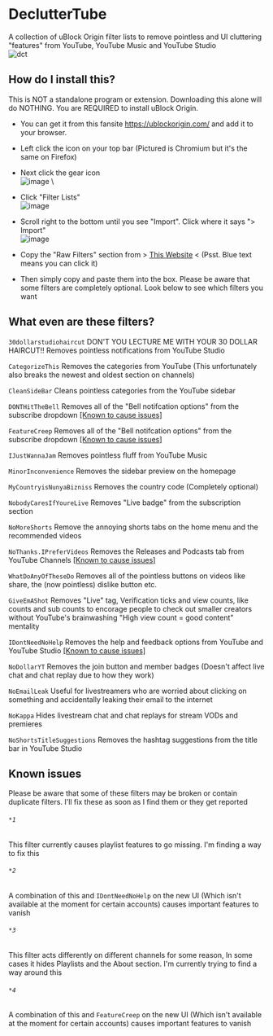 # DeclutterTube
A collection of uBlock Origin filter lists to remove pointless and UI cluttering "features" from YouTube, YouTube Music and YouTube Studio
\
![dct](https://github.com/Git-Pikakid98/decluttertube/assets/12392651/ed52802d-8859-4fa1-a995-de7a470cbe4a)

## How do I install this?
This is NOT a standalone program or extension. Downloading this alone will do NOTHING. You are REQUIRED to install uBlock Origin.
- You can get it from this fansite https://ublockorigin.com/ and add it to your browser.
- Left click the icon on your top bar (Pictured is Chromium but it's the same on Firefox)
- Next click the gear icon
\
![image](https://github.com/Git-Pikakid98/decluttertube/assets/12392651/a013bb94-495c-459e-b2f1-143dcb1b630e)
\
- Click "Filter Lists"
\
![image](https://github.com/Git-Pikakid98/decluttertube/assets/12392651/692bd7aa-15a1-4727-bf54-db1ac74fb6ec)

- Scroll right to the bottom until you see "Import". Click where it says "> Import"
\
![image](https://github.com/Git-Pikakid98/decluttertube/assets/12392651/c73e0fa0-2ac1-4adc-9771-a04f0f817b48)

- Copy the "Raw Filters" section from > [This Website](https://git-pikakid98.github.io/other/decluttertube) < (Psst. Blue text means you can click it)
- Then simply copy and paste them into the box. Please be aware that some filters are completely optional. Look below to see which filters you want

## What even are these filters?

`30dollarstudiohaircut` DON'T YOU LECTURE ME WITH YOUR 30 DOLLAR HAIRCUT!! Removes pointless notifications from YouTube Studio

`CategorizeThis` Removes the categories from YouTube (This unfortunately also breaks the newest and oldest section on channels)

`CleanSideBar` Cleans pointless categories from the YouTube sidebar

`DONTHitTheBell` Removes all of the "Bell notifcation options" from the subscribe dropdown [[Known to cause issues]](https://github.com/Git-Pikakid98/decluttertube#1)

`FeatureCreep` Removes all of the "Bell notifcation options" from the subscribe dropdown [[Known to cause issues]](https://github.com/Git-Pikakid98/decluttertube#2)

`IJustWannaJam` Removes pointless fluff from YouTube Music

`MinorInconvenience` Removes the sidebar preview on the homepage

`MyCountryisNunyaBizniss` Removes the country code (Completely optional)

`NobodyCaresIfYoureLive` Removes "Live badge" from the subscription section

`NoMoreShorts` Remove the annoying shorts tabs on the home menu and the recommended videos

`NoThanks.IPreferVideos` Removes the Releases and Podcasts tab from YouTube Channels [[Known to cause issues]](https://github.com/Git-Pikakid98/decluttertube#3)

`WhatDoAnyOfTheseDo` Removes all of the pointless buttons on videos like share, the (now pointless) dislike button etc.

`GiveEmAShot` Removes "Live" tag, Verification ticks and view counts, like counts and sub counts to encorage people to check out smaller creators without YouTube's brainwashing "High view count = good content" mentality

`IDontNeedNoHelp` Removes the help and feedback options from YouTube and YouTube Studio [[Known to cause issues]](https://github.com/Git-Pikakid98/decluttertube#4)

`NoDollarYT` Removes the join button and member badges (Doesn't affect live chat and chat replay due to how they work)

`NoEmailLeak` Useful for livestreamers who are worried about clicking on something and accidentally leaking their email to the internet

`NoKappa` Hides livestream chat and chat replays for stream VODs and premieres

`NoShortsTitleSuggestions` Removes the hashtag suggestions from the title bar in YouTube Studio

## Known issues
Please be aware that some of these filters may be broken or contain duplicate filters. I'll fix these as soon as I find them or they get reported

###### `*1`
This filter currently causes playlist features to go missing. I'm finding a way to fix this

###### `*2`
A combination of this and `IDontNeedNoHelp` on the new UI (Which isn't available at the moment for certain accounts) causes important features to vanish

###### `*3`
This filter acts differently on different channels for some reason, In some cases it hides Playlists and the About section. I'm currently trying to find a way around this

###### `*4`
A combination of this and `FeatureCreep` on the new UI (Which isn't available at the moment for certain accounts) causes important features to vanish

